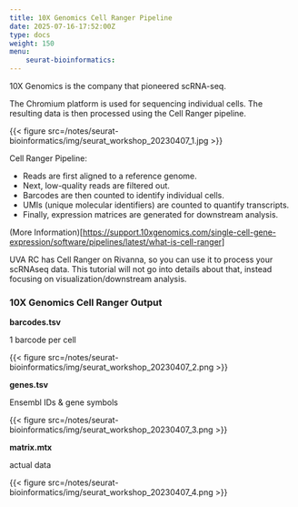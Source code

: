 ```yaml
---
title: 10X Genomics Cell Ranger Pipeline
date: 2025-07-16-17:52:00Z
type: docs 
weight: 150
menu: 
    seurat-bioinformatics:
---
```


10X Genomics is the company that pioneered scRNA-seq.

The Chromium platform is used for sequencing individual cells.
The resulting data is then processed using the Cell Ranger pipeline.

{{< figure src=/notes/seurat-bioinformatics/img/seurat_workshop_20230407_1.jpg >}}

Cell Ranger Pipeline:

* Reads are first aligned to a reference genome.
* Next, low-quality reads are filtered out.
* Barcodes are then counted to identify individual cells.
* UMIs (unique molecular identifiers) are counted to quantify transcripts.
* Finally, expression matrices are generated for downstream analysis.

(More Information)[https://support.10xgenomics.com/single-cell-gene-expression/software/pipelines/latest/what-is-cell-ranger]

UVA RC has Cell Ranger on Rivanna, so you can use it to process your scRNAseq data. This tutorial will not go into details about that, instead focusing on visualization/downstream analysis. 

### 10X Genomics Cell Ranger Output

__barcodes.tsv__

1 barcode per cell

{{< figure src=/notes/seurat-bioinformatics/img/seurat_workshop_20230407_2.png >}}

__genes.tsv__

Ensembl IDs & gene symbols

{{< figure src=/notes/seurat-bioinformatics/img/seurat_workshop_20230407_3.png >}}

__matrix.mtx__

actual data

{{< figure src=/notes/seurat-bioinformatics/img/seurat_workshop_20230407_4.png >}}



